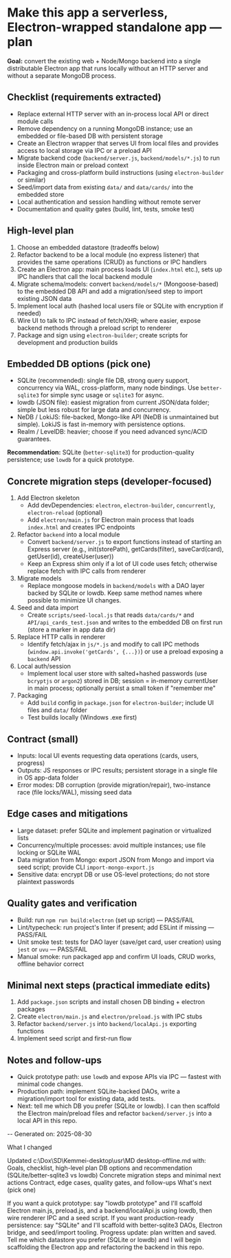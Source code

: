 # Make this app a serverless, Electron-wrapped standalone app — plan

**Goal:** convert the existing web + Node/Mongo backend into a single distributable Electron app that runs locally without an HTTP server and without a separate MongoDB process.

## Checklist (requirements extracted)
- Replace external HTTP server with an in-process local API or direct module calls
- Remove dependency on a running MongoDB instance; use an embedded or file-based DB with persistent storage
- Create an Electron wrapper that serves UI from local files and provides access to local storage via IPC or a preload API
- Migrate backend code (`backend/server.js`, `backend/models/*.js`) to run inside Electron main or preload context
- Packaging and cross-platform build instructions (using `electron-builder` or similar)
- Seed/import data from existing `data/` and `data/cards/` into the embedded store
- Local authentication and session handling without remote server
- Documentation and quality gates (build, lint, tests, smoke test)

## High-level plan
1) Choose an embedded datastore (tradeoffs below)
2) Refactor backend to be a local module (no express listener) that provides the same operations (CRUD) as functions or IPC handlers
3) Create an Electron app: main process loads UI (`index.html` etc.), sets up IPC handlers that call the local backend module
4) Migrate schema/models: convert `backend/models/*` (Mongoose-based) to the embedded DB API and add a migration/seed step to import existing JSON data
5) Implement local auth (hashed local users file or SQLite with encryption if needed)
6) Wire UI to talk to IPC instead of fetch/XHR; where easier, expose backend methods through a preload script to renderer
7) Package and sign using `electron-builder`; create scripts for development and production builds

## Embedded DB options (pick one)
- SQLite (recommended): single file DB, strong query support, concurrency via WAL, cross-platform, many node bindings. Use `better-sqlite3` for simple sync usage or `sqlite3` for async.
- lowdb (JSON file): easiest migration from current JSON/data folder; simple but less robust for large data and concurrency.
- NeDB / LokiJS: file-backed, Mongo-like API (NeDB is unmaintained but simple). LokiJS is fast in-memory with persistence options.
- Realm / LevelDB: heavier; choose if you need advanced sync/ACID guarantees.

**Recommendation:** SQLite (`better-sqlite3`) for production-quality persistence; use `lowdb` for a quick prototype.

## Concrete migration steps (developer-focused)
1. Add Electron skeleton
	- Add devDependencies: `electron`, `electron-builder`, `concurrently`, `electron-reload` (optional)
	- Add `electron/main.js` for Electron main process that loads `index.html` and creates IPC endpoints
2. Refactor `backend` into a local module
	- Convert `backend/server.js` to export functions instead of starting an Express server (e.g., init(storePath), getCards(filter), saveCard(card), getUser(id), createUser(user))
	- Keep an Express shim only if a lot of UI code uses fetch; otherwise replace fetch with IPC calls from renderer
3. Migrate models
	- Replace mongoose models in `backend/models` with a DAO layer backed by SQLite or lowdb. Keep same method names where possible to minimize UI changes.
4. Seed and data import
	- Create `scripts/seed-local.js` that reads `data/cards/*` and `API/api_cards_test.json` and writes to the embedded DB on first run (store a marker in app data dir)
5. Replace HTTP calls in renderer
	- Identify fetch/ajax in `js/*.js` and modify to call IPC methods (`window.api.invoke('getCards', {...})`) or use a preload exposing a `backend` API
6. Local auth/session
	- Implement local user store with salted+hashed passwords (use `bcryptjs` or `argon2`) stored in DB; session = in-memory currentUser in main process; optionally persist a small token if "remember me"
7. Packaging
	- Add `build` config in `package.json` for `electron-builder`; include UI files and `data/` folder
	- Test builds locally (Windows .exe first)

## Contract (small)
- Inputs: local UI events requesting data operations (cards, users, progress)
- Outputs: JS responses or IPC results; persistent storage in a single file in OS app-data folder
- Error modes: DB corruption (provide migration/repair), two-instance race (file locks/WAL), missing seed data

## Edge cases and mitigations
- Large dataset: prefer SQLite and implement pagination or virtualized lists
- Concurrency/multiple processes: avoid multiple instances; use file locking or SQLite WAL
- Data migration from Mongo: export JSON from Mongo and import via seed script; provide CLI `import-mongo-export.js`
- Sensitive data: encrypt DB or use OS-level protections; do not store plaintext passwords

## Quality gates and verification
- Build: run `npm run build:electron` (set up script) — PASS/FAIL
- Lint/typecheck: run project's linter if present; add ESLint if missing — PASS/FAIL
- Unit smoke test: tests for DAO layer (save/get card, user creation) using `jest` or `uvu` — PASS/FAIL
- Manual smoke: run packaged app and confirm UI loads, CRUD works, offline behavior correct

## Minimal next steps (practical immediate edits)
1. Add `package.json` scripts and install chosen DB binding + electron packages
2. Create `electron/main.js` and `electron/preload.js` with IPC stubs
3. Refactor `backend/server.js` into `backend/localApi.js` exporting functions
4. Implement seed script and first-run flow

## Notes and follow-ups
- Quick prototype path: use `lowdb` and expose APIs via IPC — fastest with minimal code changes.
- Production path: implement SQLite-backed DAOs, write a migration/import tool for existing data, add tests.
- Next: tell me which DB you prefer (SQLite or lowdb). I can then scaffold the Electron main/preload files and refactor `backend/server.js` into a local API in this repo.

--
Generated on: 2025-08-30



What I changed

Updated c:\Dox\SD\Kemmei-desktop\usr\MD desktop-offline.md with:
Goals, checklist, high-level plan
DB options and recommendation (SQLite/better-sqlite3 vs lowdb)
Concrete migration steps and minimal next actions
Contract, edge cases, quality gates, and follow-ups
What's next (pick one)

If you want a quick prototype: say "lowdb prototype" and I'll scaffold Electron main.js, preload.js, and a backend/localApi.js using lowdb, then wire renderer IPC and a seed script.
If you want production-ready persistence: say "SQLite" and I'll scaffold with better-sqlite3 DAOs, Electron bridge, and seed/import tooling.
Progress update: plan written and saved. Tell me which datastore you prefer (SQLite or lowdb) and I will begin scaffolding the Electron app and refactoring the backend in this repo.